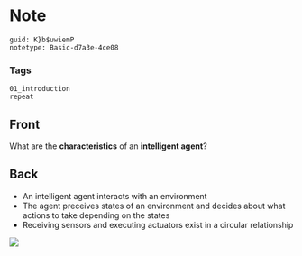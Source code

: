 # Note
```
guid: K}b$uwiemP
notetype: Basic-d7a3e-4ce08
```

### Tags
```
01_introduction
repeat
```

## Front
What are the <b>characteristics</b> of an <b>intelligent agent</b>?

## Back
<ul>
  <li>An intelligent agent interacts with an environment
  <li>The agent preceives states of an environment and decides
  about what actions to take depending on the states
  <li>Receiving sensors and executing actuators exist in a circular
  relationship
</ul>
<div><img src="paste-4f2ba22b12aa18090acf7cedea5f550d159c8145.jpg"></div>
